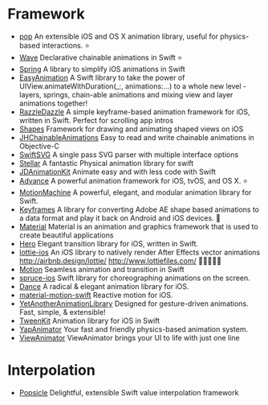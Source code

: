 Framework
==

- [pop](https://github.com/facebook/pop) An extensible iOS and OS X animation library, useful for physics-based interactions. :star:
- [Wave](https://github.com/onmyway133/Wave) Declarative chainable animations in Swift :star:
- [Spring](https://github.com/MengTo/Spring) A library to simplify iOS animations in Swift
- [EasyAnimation](https://github.com/icanzilb/EasyAnimation) A Swift library to take the power of UIView.animateWithDuration(_:, animations:...) to a whole new level - layers, springs, chain-able animations and mixing view and layer animations together!
- [RazzleDazzle](https://github.com/IFTTT/RazzleDazzle) A simple keyframe-based animation framework for iOS, written in Swift. Perfect for scrolling app intros
- [Shapes](https://github.com/DenHeadless/Shapes) Framework for drawing and animating shaped views on iOS
- [JHChainableAnimations](https://github.com/jhurray/JHChainableAnimations) Easy to read and write chainable animations in Objective-C
- [SwiftSVG](https://github.com/mchoe/SwiftSVG) A single pass SVG parser with multiple interface options
- [Stellar](https://github.com/AugustRush/Stellar) A fantastic Physical animation library for swift
- [JDAnimationKit](https://github.com/JellyDevelopment/JDAnimationKit) Animate easy and with less code with Swift
- [Advance](https://github.com/storehouse/Advance) A powerful animation framework for iOS, tvOS, and OS X. :star:
- [MotionMachine](https://github.com/poetmountain/MotionMachine) A powerful, elegant, and modular animation library for Swift.
- [Keyframes](https://github.com/facebookincubator/Keyframes) A library for converting Adobe AE shape based animations to a data format and play it back on Android and iOS devices. :rocket:
- [Material](https://github.com/CosmicMind/Material) Material is an animation and graphics framework that is used to create beautiful applications
- [Hero](https://github.com/lkzhao/Hero) Elegant transition library for iOS, written in Swift.
- [lottie-ios](https://github.com/airbnb/lottie-ios) An iOS library to natively render After Effects vector animations http://airbnb.design/lottie/ http://www.lottiefiles.com/ :rocket::rocket::rocket::rocket::rocket:
- [Motion](https://github.com/CosmicMind/Motion) Seamless animation and transition in Swift
- [spruce-ios](https://github.com/willowtreeapps/spruce-ios) Swift library for choreographing animations on the screen.
- [Dance](https://github.com/saoudrizwan/Dance) A radical & elegant animation library for iOS.
- [material-motion-swift](https://github.com/material-motion/material-motion-swift) Reactive motion for iOS.
- [YetAnotherAnimationLibrary](https://github.com/lkzhao/YetAnotherAnimationLibrary) Designed for gesture-driven animations. Fast, simple, & extensible!
- [TweenKit](https://github.com/SteveBarnegren/TweenKit) Animation library for iOS in Swift
- [YapAnimator](https://github.com/yapstudios/YapAnimator) Your fast and friendly physics-based animation system. 
- [ViewAnimator](https://github.com/marcosgriselli/ViewAnimator) ViewAnimator brings your UI to life with just one line

Interpolation
==

- [Popsicle](https://github.com/DavdRoman/Popsicle) Delightful, extensible Swift value interpolation framework
